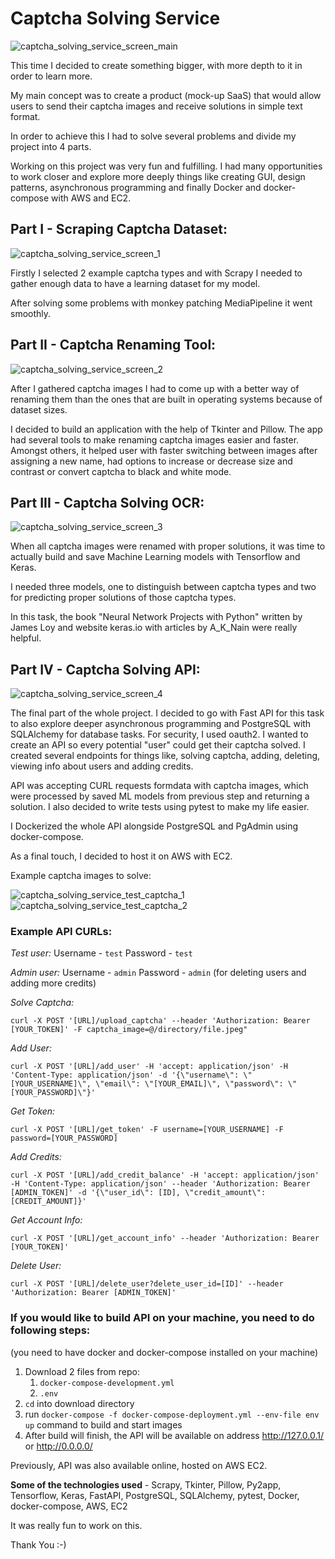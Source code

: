 # **Captcha Solving Service**

![captcha_solving_service_screen_main](https://user-images.githubusercontent.com/59567076/135750575-c70c8153-f85f-4511-80d0-f1844a35c6fc.jpg)

This time I decided to create something bigger, with more depth to it in order to learn more. 

My main concept was to create a product (mock-up SaaS) that would allow users to send their captcha images and receive solutions in simple text format.

In order to achieve this I had to solve several problems and divide my project into 4 parts.

Working on this project was very fun and fulfilling. I had many opportunities to work closer and explore more deeply things like creating GUI, design patterns, asynchronous programming and finally Docker and docker-compose with AWS and EC2.

## **Part I - Scraping Captcha Dataset:**

![captcha_solving_service_screen_1](https://user-images.githubusercontent.com/59567076/135750569-3061824f-38aa-432c-bd3c-5808e8f80d75.jpg)

Firstly I selected 2 example captcha types and with Scrapy I needed to gather enough data to have a learning dataset for my model.

After solving some problems with monkey patching MediaPipeline it went smoothly.

## **Part II - Captcha Renaming Tool:**

![captcha_solving_service_screen_2](https://user-images.githubusercontent.com/59567076/135750570-98c9225b-db67-44e6-932e-a125cc3f321b.jpg)

After I gathered captcha images I had to come up with a better way of renaming them than the ones that are built in operating systems because of dataset sizes.

I decided to build an application with the help of Tkinter and Pillow. The app had several tools to make renaming captcha images easier and faster. Amongst others, it helped user with faster switching between images after assigning a new name, had options to increase or decrease size and contrast or convert captcha to black and white mode.

## **Part III - Captcha Solving OCR:**

![captcha_solving_service_screen_3](https://user-images.githubusercontent.com/59567076/135750571-65e167d4-5e80-4caf-a35d-2f63b3787c05.jpg)

When all captcha images were renamed with proper solutions, it was time to actually build and save Machine Learning models with Tensorflow and Keras.

I needed three models, one to distinguish between captcha types and two for predicting proper solutions of those captcha types.

In this task, the book "Neural Network Projects with Python" written by James Loy and website keras.io with articles by A_K_Nain were really helpful.

## **Part IV - Captcha Solving API:**

![captcha_solving_service_screen_4](https://user-images.githubusercontent.com/59567076/135750573-bf700f8f-df29-4ff5-b750-21758d358d63.jpg)

The final part of the whole project. I decided to go with Fast API for this task to also explore deeper asynchronous programming and PostgreSQL with SQLAlchemy for database tasks. For security, I used oauth2. I wanted to create an API so every potential "user" could get their captcha solved. I created several endpoints for things like, solving captcha, adding, deleting, viewing info about users and adding credits.

API was accepting CURL requests formdata with captcha images, which were processed by saved ML models from previous step and returning a solution. I also decided to write tests using pytest to make my life easier.

I Dockerized the whole API alongside PostgreSQL and PgAdmin using docker-compose.

As a final touch, I decided to host it on AWS with EC2.

Example captcha images to solve:

![captcha_solving_service_test_captcha_1](https://user-images.githubusercontent.com/59567076/135750576-bfaa8ebd-cbbe-4172-8498-a0d24a3a2993.jpeg)
![captcha_solving_service_test_captcha_2](https://user-images.githubusercontent.com/59567076/135750577-20099cd2-c462-41e9-b042-398240c9af24.jpeg)

### **Example API CURLs:**

_Test user:_ Username - `test` Password - `test`

_Admin user:_ Username - `admin` Password - `admin` (for deleting users and adding more credits)

_Solve Captcha:_

`curl -X POST '[URL]/upload_captcha' --header 'Authorization: Bearer [YOUR_TOKEN]' -F captcha_image=@/directory/file.jpeg"`

_Add User:_

`curl -X POST '[URL]/add_user' -H 'accept: application/json' -H 'Content-Type: application/json' -d '{\"username\": \"[YOUR_USERNAME]\", \"email\": \"[YOUR_EMAIL]\", \"password\": \"[YOUR_PASSWORD]\"}'`

_Get Token:_

`curl -X POST '[URL]/get_token' -F username=[YOUR_USERNAME] -F password=[YOUR_PASSWORD]`

_Add Credits:_

`curl -X POST '[URL]/add_credit_balance' -H 'accept: application/json' -H 'Content-Type: application/json' --header 'Authorization: Bearer [ADMIN_TOKEN]' -d '{\"user_id\": [ID], \"credit_amount\": [CREDIT_AMOUNT]}'`

_Get Account Info:_

`curl -X POST '[URL]/get_account_info' --header 'Authorization: Bearer [YOUR_TOKEN]'`

_Delete User:_

`curl -X POST '[URL]/delete_user?delete_user_id=[ID]' --header 'Authorization: Bearer [ADMIN_TOKEN]'`

### **If you would like to build API on your machine, you need to do following steps:**

(you need to have docker and docker-compose installed on your machine)

1. Download 2 files from repo:
   1. `docker-compose-development.yml`
   2. `.env`
2. `cd` into download directory
3. run `docker-compose -f docker-compose-deployment.yml --env-file env up` command to build and start images
4. After build will finish, the API will be available on address http://127.0.0.1/ or http://0.0.0.0/

Previously, API was also available online, hosted on AWS EC2.

**Some of the technologies used** - Scrapy, Tkinter, Pillow, Py2app, Tensorflow, Keras, FastAPI, PostgreSQL, SQLAlchemy, pytest, Docker, docker-compose, AWS, EC2

It was really fun to work on this.

Thank You :-)
